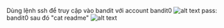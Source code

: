 Dùng lệnh ssh để truy cập vào bandit với account bandit0
![alt text](anh/1.png)
pass: bandit0
sau đó "cat readme" 
![alt text](anh/2.png)